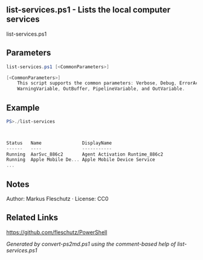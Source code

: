 ## list-services.ps1 - Lists the local computer services

list-services.ps1

## Parameters
```powershell
list-services.ps1 [<CommonParameters>]

[<CommonParameters>]
    This script supports the common parameters: Verbose, Debug, ErrorAction, ErrorVariable, WarningAction, 
    WarningVariable, OutBuffer, PipelineVariable, and OutVariable.
```

## Example
```powershell
PS>./list-services



Status   Name               DisplayName
------   ----               -----------
Running  AarSvc_886c2       Agent Activation Runtime_886c2
Running  Apple Mobile De... Apple Mobile Device Service
...
```

## Notes
Author: Markus Fleschutz · License: CC0

## Related Links
https://github.com/fleschutz/PowerShell

*Generated by convert-ps2md.ps1 using the comment-based help of list-services.ps1*
